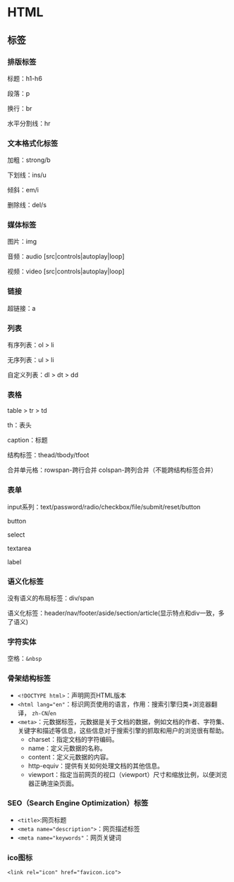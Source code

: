 # HTML



## 标签

### 排版标签

标题：h1-h6

段落：p

换行：br

水平分割线：hr

### 文本格式化标签

加粗：strong/b

下划线：ins/u

倾斜：em/i

删除线：del/s

### 媒体标签

图片：img

音频：audio [src|controls|autoplay|loop]

视频：video [src|controls|autoplay|loop]

### 链接

超链接：a

### 列表

有序列表：ol > li

无序列表：ul > li

自定义列表：dl > dt > dd

### 表格

table > tr > td

th：表头

caption：标题

结构标签：thead/tbody/tfoot

合并单元格：rowspan-跨行合并 colspan-跨列合并（不能跨结构标签合并）

### 表单

input系列：text/password/radio/checkbox/file/submit/reset/button

button

select

textarea

label

### 语义化标签

没有语义的布局标签：div/span

语义化标签：header/nav/footer/aside/section/article(显示特点和div一致，多了语义)

### 字符实体

空格：`&nbsp`



### 骨架结构标签

- `<!DOCTYPE html>`：声明网页HTML版本
- `<html lang="en"`：标识网页使用的语言，作用：搜索引擎归类+浏览器翻译， `zh-CN`/`en`
- `<meta>`：元数据标签，元数据是关于文档的数据，例如文档的作者、字符集、关键字和描述等信息，这些信息对于搜索引擎的抓取和用户的浏览很有帮助。
  - charset：指定文档的字符编码。
  - name：定义元数据的名称。
  - content：定义元数据的内容。
  - http-equiv：提供有关如何处理文档的其他信息。
  - viewport：指定当前网页的视口（viewport）尺寸和缩放比例，以便浏览器正确渲染页面。

### SEO（Search Engine Optimization）标签

- `<title>`:网页标题
- `<meta name="description">`：网页描述标签
- `<meta name="keywords"`：网页关键词

### ico图标

`<link rel="icon" href="favicon.ico">`
